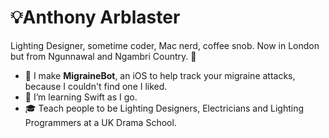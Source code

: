 # 💡Anthony Arblaster
Lighting Designer, sometime coder, Mac nerd, coffee snob. Now in London but from Ngunnawal and Ngambri Country. 🐨

- 🤖 I make **MigraineBot**, an iOS to help track your migraine attacks, because I couldn't find one I liked. 
- 🌱 I’m learning Swift as I go.
- 🎓 Teach people to be Lighting Designers, Electricians and Lighting Programmers at a UK Drama School.

<!---
aarblaster/aarblaster is a ✨ special ✨ repository because its `README.md` (this file) appears on your GitHub profile.
You can click the Preview link to take a look at your changes.
--->

